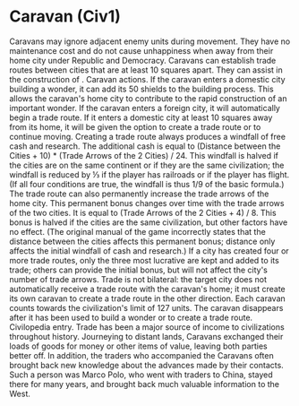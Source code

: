 # Caravan (Civ1)

Caravans may ignore adjacent enemy units during movement. They have no maintenance cost and do not cause unhappiness when away from their home city under Republic and Democracy. Caravans can establish trade routes between cities that are at least 10 squares apart. They can assist in the construction of .
Caravan actions.
If the caravan enters a domestic city building a wonder, it can add its 50 shields to the building process. This allows the caravan's home city to contribute to the rapid construction of an important wonder.
If the caravan enters a foreign city, it will automatically begin a trade route. If it enters a domestic city at least 10 squares away from its home, it will be given the option to create a trade route or to continue moving. Creating a trade route always produces a windfall of free cash and research. The additional cash is equal to (Distance between the Cities + 10) * (Trade Arrows of the 2 Cities) / 24. This windfall is halved if the cities are on the same continent or if they are the same civilization; the windfall is reduced by ⅓ if the player has railroads or if the player has flight. (If all four conditions are true, the windfall is thus 1/9 of the basic formula.)
The trade route can also permanently increase the trade arrows of the home city. This permanent bonus changes over time with the trade arrows of the two cities. It is equal to (Trade Arrows of the 2 Cities + 4) / 8. This bonus is halved if the cities are the same civilization, but other factors have no effect. (The original manual of the game incorrectly states that the distance between the cities affects this permanent bonus; distance only affects the initial windfall of cash and research.)
If a city has created four or more trade routes, only the three most lucrative are kept and added to its trade; others can provide the initial bonus, but will not affect the city's number of trade arrows. Trade is not bilateral: the target city does not automatically receive a trade route with the caravan's home; it must create its own caravan to create a trade route in the other direction.
Each caravan counts towards the civilization's limit of 127 units. The caravan disappears after it has been used to build a wonder or to create a trade route.
Civilopedia entry.
Trade has been a major source of income to civilizations throughout history. Journeying to distant lands, Caravans exchanged their loads of goods for money or other items of value, leaving both parties better off. In addition, the traders who accompanied the Caravans often brought back new knowledge about the advances made by their contacts. Such a person was Marco Polo, who went with traders to China, stayed there for many years, and brought back much valuable information to the West.
